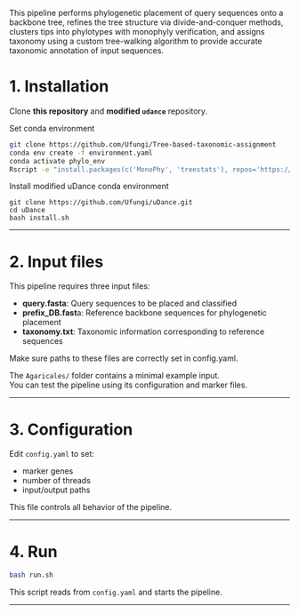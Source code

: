 This pipeline performs phylogenetic placement of query sequences onto a backbone tree, refines the tree structure via divide-and-conquer methods, clusters tips into phylotypes with monophyly verification, and assigns taxonomy using a custom tree-walking algorithm to provide accurate taxonomic annotation of input sequences.

# 1. Installation
Clone **this repository** and **modified `udance`** repository.

Set conda environment
```bash
git clone https://github.com/Ufungi/Tree-based-taxonomic-assignment
conda env create -f environment.yaml
conda activate phylo_env
Rscript -e "install.packages(c('MonoPhy', 'treestats'), repos='https://cloud.r-project.org')"
```

Install modified uDance conda environment
```
git clone https://github.com/Ufungi/uDance.git
cd uDance
bash install.sh
```
---

# 2. Input files

This pipeline requires three input files:

- **query.fasta**: Query sequences to be placed and classified
- **prefix_DB.fast**a: Reference backbone sequences for phylogenetic placement
- **taxonomy.txt**: Taxonomic information corresponding to reference sequences

Make sure paths to these files are correctly set in config.yaml.

The `Agaricales/` folder contains a minimal example input.  
You can test the pipeline using its configuration and marker files.

---

# 3. Configuration

Edit `config.yaml` to set:
- marker genes
- number of threads
- input/output paths

This file controls all behavior of the pipeline.

---

# 4. Run

```bash
bash run.sh
```

This script reads from `config.yaml` and starts the pipeline.

---
